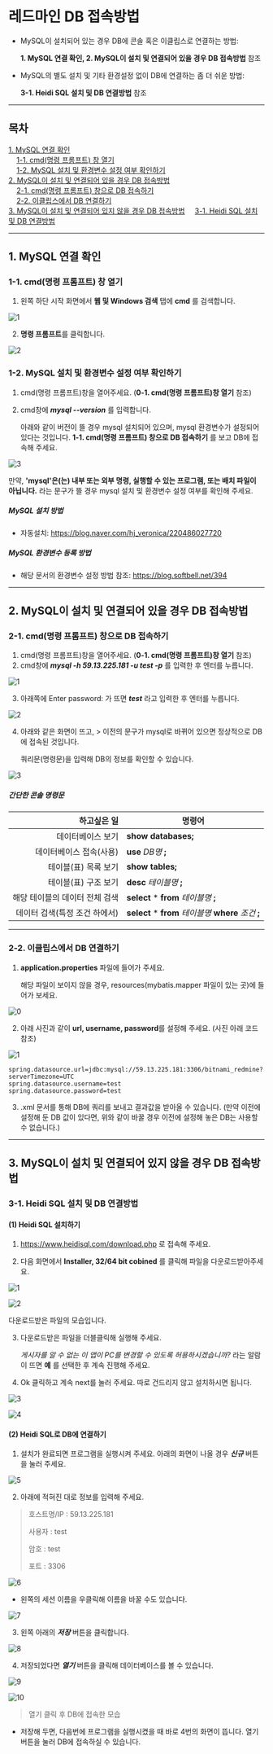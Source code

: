 # 레드마인 DB 접속방법



- MySQL이 설치되어 있는 경우 DB에 콘솔 혹은 이클립스로 연결하는 방법: 

  **1. MySQL 연결 확인, 2. MySQL이 설치 및 연결되어 있을 경우 DB 접속방법** 참조  

  

- MySQL의 별도 설치 및 기타 환경설정 없이 DB에 연결하는 좀 더 쉬운 방법: 

  **3-1. Heidi SQL 설치 및 DB 연결방법** 참조







---

## 목차

[1. MySQL 연결 확인](#1-mysql-연결-확인)  
&nbsp;&nbsp;&nbsp;&nbsp;[1-1. cmd(명령 프롬프트) 창 열기](#1-1-cmd명령-프롬프트-창-열기)  
&nbsp;&nbsp;&nbsp;&nbsp;[1-2. MySQL 설치 및 환경변수 설정 여부 확인하기](#1-2-mysql-설치-및-환경변수-설정-여부-확인하기)  
[2. MySQL이 설치 및 연결되어 있을 경우 DB 접속방법](#2-mysql이-설치-및-연결되어-있을-경우-db-접속방법)  
&nbsp;&nbsp;&nbsp;&nbsp;[2-1. cmd(명령 프롬프트) 창으로 DB 접속하기](#2-1-cmd명령-프롬프트-창으로-db-접속하기)  
&nbsp;&nbsp;&nbsp;&nbsp;[2-2. 이클립스에서 DB 연결하기](#2-2-이클립스에서-db-연결하기)  
[3. MySQL이 설치 및 연결되어 있지 않을 경우 DB 접속방법](#3-mysql이-설치-및-연결되어-있지-않을-경우-db-접속방법)
&nbsp;&nbsp;&nbsp;&nbsp;[3-1. Heidi SQL 설치 및 DB 연결방법](#3-1-heidi-sql-설치-및-db-연결방법)  



---

## 1. MySQL 연결 확인

### 1-1. cmd(명령 프롬프트) 창 열기

1. 왼쪽 하단 시작 화면에서 **웹 및 Windows 검색** 탭에 **cmd** 를 검색합니다.

![1](./1.PNG)
  
2. **명령 프롬프트**를 클릭합니다.  

![2](./2.PNG)





### 1-2. MySQL 설치 및 환경변수 설정 여부 확인하기

1. cmd(명령 프롬프트)창을 열어주세요. (**0-1. cmd(명령 프롬프트)창 열기** 참조)  

2. cmd창에  ***mysql --version***  를 입력합니다.

   아래와 같이 버전이 뜰 경우 mysql 설치되어 있으며, mysql 환경변수가 설정되어 있다는 것입니다. **1-1. cmd(명령 프롬프트) 창으로 DB 접속하기** 를 보고 DB에 접속해 주세요.

![3](./3.PNG)

만약, **'mysql'은(는) 내부 또는 외부 명령, 실행할 수 있는 프로그램, 또는 배치 파일이 아닙니다.** 라는 문구가 뜰 경우 mysql 설치 및 환경변수 설정 여부를 확인해 주세요.



##### MySQL 설치 방법

- 자동설치: https://blog.naver.com/hj_veronica/220486027720

##### MySQL 환경변수 등록 방법

- 해당 문서의 환경변수 설정 방법 참조: https://blog.softbell.net/394







---

## 2. MySQL이 설치 및 연결되어 있을 경우 DB 접속방법

### 2-1. cmd(명령 프롬프트) 창으로 DB 접속하기

1. cmd(명령 프롬프트)창을 열어주세요. (**0-1. cmd(명령 프롬프트)창 열기** 참조)
2. cmd창에 ***mysql -h 59.13.225.181 -u test -p*** 를 입력한 후 엔터를 누릅니다.

![1](./mysql%20o/cmd/1.PNG)

3. 아래쪽에 Enter password: 가 뜨면 ***test*** 라고 입력한 후 엔터를 누릅니다.

![2](./mysql%20o/cmd/2.PNG)

4. 아래와 같은 화면이 뜨고, > 이전의 문구가 mysql로 바뀌어 있으면 정상적으로 DB에 접속된 것입니다.

   쿼리문(명령문)을 입력해 DB의 정보를 확인할 수 있습니다.

![3](./mysql%20o/cmd/3.PNG)



##### 간단한 콘솔 명령문

|                    하고싶은 일 | 명령어                                                   |
| -----------------------------: | -------------------------------------------------------- |
|              데이터베이스 보기 | **show databases;**                                      |
|        데이터베이스 접속(사용) | **use** *DB명* **;**                                     |
|           테이블(표) 목록 보기 | **show tables;**                                         |
|           테이블(표) 구조 보기 | **desc** *테이블명* **;**                                |
| 해당 테이블의 데이터 전체 검색 | **select** * **from** *테이블명*  **;**                  |
|  데이터 검색(특정 조건 하에서) | **select** * **from** *테이블명*  **where** *조건* **;** |





---

### 2-2. 이클립스에서 DB 연결하기

1. **application.properties** 파일에 들어가 주세요.

   해당 파일이 보이지 않을 경우, resources(mybatis.mapper 파일이 있는 곳)에 들어가 보세요.

![0](./mysql%20o/eclipse/0.PNG)



2. 아래 사진과 같이 **url, username, password**를 설정해 주세요. (사진 아래 코드 참조)

![1](./mysql%20o/eclipse/1.PNG)

```properties
spring.datasource.url=jdbc:mysql://59.13.225.181:3306/bitnami_redmine?serverTimezone=UTC
spring.datasource.username=test
spring.datasource.password=test
```



3. .xml 문서를 통해 DB에 쿼리를 보내고 결과값을 받아올 수 있습니다. (만약 이전에 설정해 둔 DB 값이 있다면, 위와 같이 바꿀 경우 이전에 설정해 놓은 DB는 사용할 수 없습니다.)







---

## 3. MySQL이 설치 및 연결되어 있지 않을 경우 DB 접속방법

### 3-1. Heidi SQL 설치 및 DB 연결방법

#### (1) Heidi SQL 설치하기

1. https://www.heidisql.com/download.php 로 접속해 주세요.

2. 다음 화면에서 **Installer, 32/64 bit cobined** 를 클릭해 파일을 다운로드받아주세요.

![1](./mysql%20x/heidi%20sql/1.PNG)

![2](./mysql%20x/heidi%20sql/2.PNG)

다운로드받은 파일의 모습입니다.



3. 다운로드받은 파일을 더블클릭해 실행해 주세요.

   *게시자를 알 수 없는 이 앱이 PC를 변경할 수 있도록 허용하시겠습니까?* 라는 알람이 뜨면 **예** 를 선택한 후 계속 진행해 주세요.

4. Ok 클릭하고 계속 next를 눌러 주세요. 따로 건드리지 않고 설치하시면 됩니다.

![3](./mysql%20x/heidi%20sql/3.PNG)

![4](./mysql%20x/heidi%20sql/4.PNG)





#### (2) Heidi SQL로 DB에 연결하기

1. 설치가 완료되면 프로그램을 실행시켜 주세요. 아래의 화면이 나올 경우 ***신규***  버튼을 눌러 주세요.

![5](./mysql%20x/heidi%20sql/5.PNG)



2. 아래에 적혀진 대로 정보를 입력해 주세요.

> 호스트명/IP : 59.13.225.181
>
> 사용자 : test
>
> 암호 : test
>
> 포트 : 3306

![6](./mysql%20x/heidi%20sql/6.PNG)



- 왼쪽의 세션 이름을 우클릭해 이름을 바꿀 수도 있습니다.

![7](./mysql%20x/heidi%20sql/7.PNG)



3. 왼쪽 아래의 ***저장***  버튼을 클릭합니다.

![8](./mysql%20x/heidi%20sql/8.PNG)



4. 저장되었다면 ***열기***  버튼을 클릭해 데이터베이스를 볼 수 있습니다.

![9](./mysql%20x/heidi%20sql/9.PNG)



![10](./mysql%20x/heidi%20sql/10.PNG)

> 열기 클릭 후 DB에 접속한 모습



- 저장해 두면, 다음번에 프로그램을 실행시켰을 때 바로 4번의 화면이 뜹니다. 열기 버튼을 눌러 DB에 접속하실 수 있습니다.


